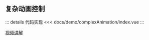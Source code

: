 ## 复杂动画控制

<script setup>
import complexAnimation from "./index.vue"
</script>

<complexAnimation></complexAnimation>

::: details 代码实现
<<< docs/demo/complexAnimation/index.vue
:::

[视频讲解](https://www.douyin.com/user/MS4wLjABAAAAi2oukRVcHpgD-HbVdzsxE7tYykr91YuIKukR_X_Yy08EFWRQhRrECDF6FvbvT8Xa?is_search=0&list_name=follow&modal_id=7236345915043269948&nt=0)
